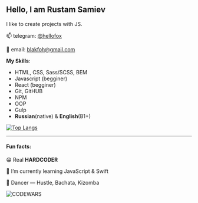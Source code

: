 ## Hello, I am Rustam Samiev

I like to create projects with JS.

📫 telegram: [@hellofox](https://t.me/hellofox)

📧 email: [blakfoh@gmail.com](mailto:blakfoh@gmail.com)

**My Skills**:  
- HTML, CSS,  Sass/SCSS, BEM
- Javascript (begginer)
- React (begginer)
- Git, GitHUB
- NPM
- OOP
- Gulp
- **Russian**(native) & **English**(B1+)

[![Top Langs](https://github-readme-stats.vercel.app/api/top-langs/?username=hellorustam&layout=compact&theme=dracula&border_radius=16)](https://github.com/anuraghazra/github-readme-stats)

---

#### Fun facts:
😁 Real **HARDCODER**

🥷 I’m currently learning JavaScript & Swift

🕺 Dancer — Hustle, Bachata, Kizomba

![CODEWARS](https://www.codewars.com/users/samiru/badges/large)
